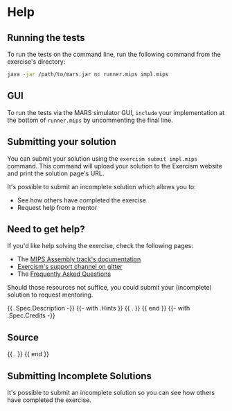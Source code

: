 # Help

## Running the tests

To run the tests on the command line, run the following command from the exercise's directory:

```bash
java -jar /path/to/mars.jar nc runner.mips impl.mips
```

## GUI

To run the tests via the MARS simulator GUI, `include` your implementation at the bottom of `runner.mips`
by uncommenting the final line.

## Submitting your solution

You can submit your solution using the `exercism submit impl.mips` command.
This command will upload your solution to the Exercism website and print the solution page's URL.

It's possible to submit an incomplete solution which allows you to:

- See how others have completed the exercise
- Request help from a mentor

## Need to get help?

If you'd like help solving the exercise, check the following pages:

- The [MIPS Assembly track's documentation](https://exercism.org/docs/tracks/mips)
- [Exercism's support channel on gitter](https://gitter.im/exercism/support)
- The [Frequently Asked Questions](https://exercism.org/docs/using/faqs)

Should those resources not suffice, you could submit your (incomplete) solution to request mentoring.

{{ .Spec.Description -}}
{{- with .Hints }}
{{ . }}
{{ end }}
{{- with .Spec.Credits -}}
## Source

{{ . }}
{{ end }}
## Submitting Incomplete Solutions
It's possible to submit an incomplete solution so you can see how others have completed the exercise.